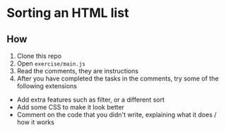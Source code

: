 # Sorting an HTML list

## How

1. Clone this repo
2. Open `exercise/main.js`
3. Read the comments, they are instructions
4. After you have completed the tasks in the comments, try some of the following extensions
  - Add extra features such as filter, or a different sort
  - Add some CSS to make it look better
  - Comment on the code that you didn't write, explaining what it does / how it works

